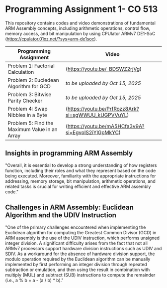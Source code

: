 # Programming Assignment 1- CO 513
This repository contains codes and video demonstrations of fundamental ARM Assembly concepts, including arithmetic operations, control flow, memory access, and bit manipulation by using CPUlator ARMv7 DE1-SoC (https://cpulator.01xz.net/?sys=arm-de1soc).


| Programming Assignment | Video |
|------------------------|-------|
| Problem 1: Factorial Calculation | (https://youtu.be/_BDSWZ2rjVg) |
| Problem 2: Eucledean Algorithm for GCD | *to be uploaded by Oct 15, 2025* |
| Problem 3: Bitwise Parity Checker | *to be uploaded by Oct 15, 2025* |
| Problem 4: Swap Nibbles in a Byte | (https://youtu.be/PrfRozz8Ark?si=sgWWUU_kUGPVVuYL)|
| Problem 5: Find the Maximum Value in an Array | (https://youtu.be/mA5HCfa3v9A?si=EgvoIS2iYlGpMkYC)|


## Insights in programming ARM Assembly

"Overall, it is essential to develop a strong understanding of how registers function, including their roles and what they represent based on the code being executed. Moreover, familiarity with the appropriate instructions for addressing, memory storage, bit manipulation, arithmetic operations, and related tasks is crucial for writing efficient and effective ARM assembly code."

## Challenges in ARM Assembly: Euclidean Algorithm and the UDIV Instruction

"One of the primary challenges encountered when implementing the Euclidean algorithm for computing the Greatest Common Divisor (GCD) in ARM assembly is the use of the UDIV instruction, which performs unsigned integer division. A significant difficulty arises from the fact that not all ARMv7 processors support hardware division instructions such as UDIV and SDIV. As a workaround for the absence of hardware division support, the modulo operation required by the Euclidean algorithm can be manually implemented by first performing an integer division through repeated subtraction or emulation, and then using the result in combination with multiply (MUL) and subtract (SUB) instructions to compute the remainder (i.e., a % b = a - (a / b) * b)."
